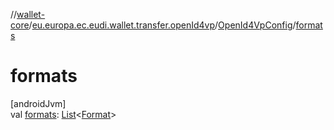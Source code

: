 //[wallet-core](../../../index.md)/[eu.europa.ec.eudi.wallet.transfer.openId4vp](../index.md)/[OpenId4VpConfig](index.md)/[formats](formats.md)

# formats

[androidJvm]\
val [formats](formats.md): [List](https://kotlinlang.org/api/latest/jvm/stdlib/kotlin-stdlib/kotlin.collections/-list/index.html)&lt;[Format](../-format/index.md)&gt;
